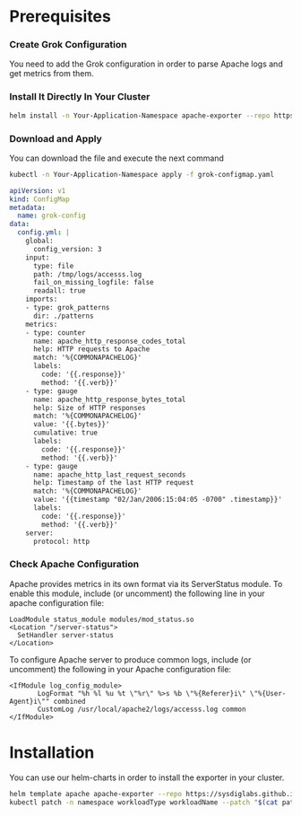 # Prerequisites

### Create Grok Configuration
You need to add the Grok configuration in order to parse Apache logs and get metrics from them.

### Install It Directly In Your Cluster
```sh
helm install -n Your-Application-Namespace apache-exporter --repo https://sysdiglabs.github.io/integrations-charts --set configmap=true
```

### Download and Apply 
You can download the file and execute the next command

```sh
kubectl -n Your-Application-Namespace apply -f grok-configmap.yaml
```

```yaml
apiVersion: v1
kind: ConfigMap
metadata:
  name: grok-config
data:
  config.yml: |
    global:
      config_version: 3
    input:
      type: file
      path: /tmp/logs/accesss.log
      fail_on_missing_logfile: false
      readall: true
    imports:
    - type: grok_patterns
      dir: ./patterns
    metrics:
    - type: counter
      name: apache_http_response_codes_total
      help: HTTP requests to Apache
      match: '%{COMMONAPACHELOG}'
      labels:
        code: '{{.response}}'
        method: '{{.verb}}'
    - type: gauge
      name: apache_http_response_bytes_total
      help: Size of HTTP responses
      match: '%{COMMONAPACHELOG}'
      value: '{{.bytes}}'
      cumulative: true
      labels:
        code: '{{.response}}'
        method: '{{.verb}}'
    - type: gauge
      name: apache_http_last_request_seconds
      help: Timestamp of the last HTTP request
      match: '%{COMMONAPACHELOG}'
      value: '{{timestamp "02/Jan/2006:15:04:05 -0700" .timestamp}}'
      labels:
        code: '{{.response}}'
        method: '{{.verb}}'
    server:
      protocol: http
```

### Check Apache Configuration
Apache provides metrics in its own format via its ServerStatus module. To enable this module, include (or uncomment) the following line in your apache configuration file:

```
LoadModule status_module modules/mod_status.so
<Location "/server-status">
  SetHandler server-status
</Location>
```

To configure Apache server to produce common logs, include (or uncomment) the following in your Apache configuration file:

```
<IfModule log_config_module>
       LogFormat "%h %l %u %t \"%r\" %>s %b \"%{Referer}i\" \"%{User-Agent}i\"" combined
       CustomLog /usr/local/apache2/logs/accesss.log common
</IfModule>
```
# Installation

You can use our helm-charts in order to install the exporter in your cluster.
```sh
helm template apache apache-exporter --repo https://sysdiglabs.github.io/integrations-charts > patch.yaml
kubectl patch -n namespace workloadType workloadName --patch "$(cat patch.yaml)"
```